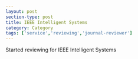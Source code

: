 ```yaml
---
layout: post
section-type: post
title: IEEE Intelligent Systems
category: Category
tags: ['service','reviewing','journal-reviewer']
---
```

Started reviewing for IEEE Intelligent Systems

